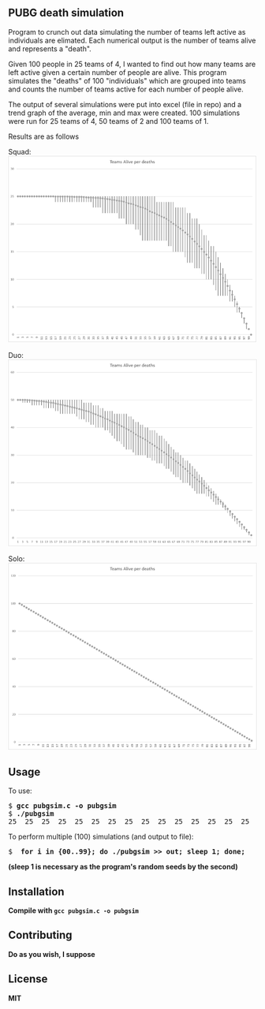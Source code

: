 ## PUBG death simulation

Program to crunch out data simulating the number of teams left active as individuals are elimated. Each numerical output is the number of teams alive and represents a "death".

Given 100 people in 25 teams of 4, I wanted to find out how many teams are left active given a certain number of people are alive. This program simulates the "deaths" of 100 "individuals" which are grouped into teams and counts the number of teams active for each number of people alive.

The output of several simulations were put into excel (file in repo) and a trend graph of the average, min and max were created. 100 simulations were run for 25 teams of 4, 50 teams of 2 and 100 teams of 1.

Results are as follows

Squad:
![Squad](https://raw.githubusercontent.com/michaevelli/pubgsim/master/squad.png)

Duo:
![Duo](https://raw.githubusercontent.com/michaevelli/pubgsim/master/duo.png)

Solo:
![Solo](https://raw.githubusercontent.com/michaevelli/pubgsim/master/solo.png)
## Usage

To use:
<pre>
$ <b>gcc pubgsim.c -o pubgsim</b>
$ <b>./pubgsim</b>
25  25  25  25  25  25  25  25  25  25  25  25  25  25  25  25  25  25  25  25  25  25  25  25  25  25  25  25  25  25  25  25  25  25  25  25  25  25  25  24  24  24  24  24  24  23  23  23  23  23  23  23  23  22  22  22  22  22  21  20  20  20  20  20  20  20  19  19  18  18  18  18  17  17  17  16  15  15  14  14  13  13  13  12  12  12  11  10  9   9   8   76  5   4   4   3   2   1   
</pre>

To perform multiple (100) simulations (and output to file):
<pre>
$ <b> for i in {00..99}; do ./pubgsim >> out; sleep 1; done;
</pre>
(sleep 1 is necessary as the program's random seeds by the second)

## Installation

Compile with `gcc pubgsim.c -o pubgsim`

## Contributing

Do as you wish, I suppose

## License

MIT